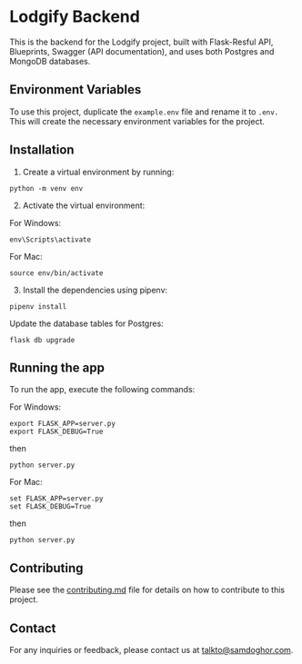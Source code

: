 # Lodgify Backend

This is the backend for the Lodgify project, built with Flask-Resful API, Blueprints, Swagger (API documentation), and uses both Postgres and MongoDB databases.

## Environment Variables

To use this project, duplicate the `example.env` file and rename it to `.env.` This will create the necessary environment variables for the project.

## Installation

1. Create a virtual environment by running:

```Copy code
python -m venv env
```

2. Activate the virtual environment:

For Windows:

```Copy code
env\Scripts\activate 
```

For Mac:

```Copy code
source env/bin/activate
```

3. Install the dependencies using pipenv:

```Copy code
pipenv install
```

Update the database tables for Postgres:

```Copy code
flask db upgrade
```

## Running the app

To run the app, execute the following commands:

For Windows:

```Copy code
export FLASK_APP=server.py
export FLASK_DEBUG=True
```

then

```Copy code
python server.py
```

For Mac:

```Copy code
set FLASK_APP=server.py
set FLASK_DEBUG=True
```

then

```Copy code
python server.py
```

## Contributing

Please see the [contributing.md](CONTRIBUTING.md) file for details on how to contribute to this project.

## Contact

For any inquiries or feedback, please contact us at talkto@samdoghor.com.
